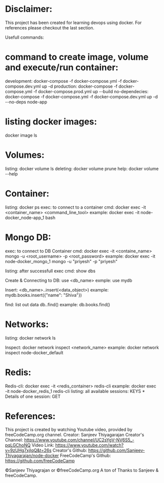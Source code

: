 Disclaimer:
===========
This project has been created for learning devops using docker. For references please checkout the last section.


Usefull commands:

command to create image, volume and execute/run container:
=========================================================
development: docker-compose -f docker-compose.yml -f docker-compose.dev.yml up -d
production: docker-compose -f docker-compose.yml -f docker-compose.prod.yml up --build
no-dependecies: docker-compose -f docker-compose.yml -f docker-compose.dev.yml up -d --no-deps node-app

listing docker images:
=====================
docker image ls

Volumes:
=======
listing: docker volume ls
deleting: docker volume prune
help: docker volume --help

Container:
========
listing: docker ps
exec: to connect to a container
    cmd: docker exec -it <container_name> <command_line_tool>
    example: docker exec -it node-docker_node-app_1 bash

Mongo DB:
========
exec: to connect to DB Container
    cmd: docker exec -it <containe_name> mongo -u <root_username> -p <root_password>
    example: docker exec -it node-docker_mongo_1 mongo -u "priyesh" -p "priyesh"

listing: after successfull exec
    cmd: show dbs

Create & Connecting to DB: use <db_name>
    exmple: use mydb

Insert: <db_name>.<entity>.insert(<data_object>)
    example: mydb.books.insert({"name": "Shiva"})

find: list out data db.<entity>.find()
    example: db.books.find()

Networks:
========
listing: docker network ls

Inspect: docker network inspect <network_name>
    example: docker network inspect node-docker_default

Redis:
=====
Redis-cli: docker exec -it <redis_container> redis-cli
    example: docker exec -it node-docker_redis_1 redis-cli
listing: all available sessions: KEYS *
         Details of one session: GET <key>



References:
==========
This project is created by watching Youtube video, provided by freeCodeCamp.org channel.
Creator: Sanjeev Thiyagarajan
Creator's Channel: https://www.youtube.com/channel/UC2sYgV-NV6S5_-pqLGChoNQ
Video Link: https://www.youtube.com/watch?v=9zUHg7xjIqQ&t=26s
Creator's Github: https://github.com/Sanjeev-Thiyagarajan/node-docker
FreeCodeCamp's Github: https://github.com/freeCodeCamp

©Sanjeev Thiyagrajan or ©freeCodeCamp.org
A ton of Thanks to Sanjeev & freeCodeCamp.